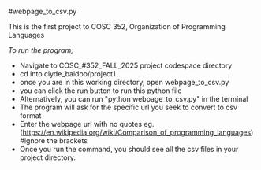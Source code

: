  #webpage_to_csv.py

This is the first project to COSC 352, Organization of Programming Languages

*To run the program;*
- Navigate to COSC_#352_FALL_2025 project codespace directory
- cd into clyde_baidoo/project1
- once you are in this working directory, open webpage_to_csv.py
- you can click the run button to run this python file
- Alternatively, you can run "python webpage_to_csv.py" in the terminal
- The program will ask for the specific url you seek to convert to csv format
- Enter the webpage url with no quotes eg. (https://en.wikipedia.org/wiki/Comparison_of_programming_languages) #ignore the brackets
- Once you run the command, you should see all the csv files in your project directory.
